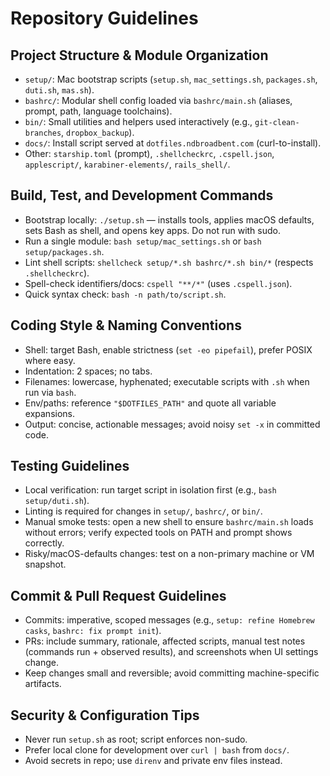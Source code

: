 # Repository Guidelines

## Project Structure & Module Organization
- `setup/`: Mac bootstrap scripts (`setup.sh`, `mac_settings.sh`, `packages.sh`, `duti.sh`, `mas.sh`).
- `bashrc/`: Modular shell config loaded via `bashrc/main.sh` (aliases, prompt, path, language toolchains).
- `bin/`: Small utilities and helpers used interactively (e.g., `git-clean-branches`, `dropbox_backup`).
- `docs/`: Install script served at `dotfiles.ndbroadbent.com` (curl-to-install).
- Other: `starship.toml` (prompt), `.shellcheckrc`, `.cspell.json`, `applescript/`, `karabiner-elements/`, `rails_shell/`.

## Build, Test, and Development Commands
- Bootstrap locally: `./setup.sh` — installs tools, applies macOS defaults, sets Bash as shell, and opens key apps. Do not run with sudo.
- Run a single module: `bash setup/mac_settings.sh` or `bash setup/packages.sh`.
- Lint shell scripts: `shellcheck setup/*.sh bashrc/*.sh bin/*` (respects `.shellcheckrc`).
- Spell-check identifiers/docs: `cspell "**/*"` (uses `.cspell.json`).
- Quick syntax check: `bash -n path/to/script.sh`.

## Coding Style & Naming Conventions
- Shell: target Bash, enable strictness (`set -eo pipefail`), prefer POSIX where easy.
- Indentation: 2 spaces; no tabs.
- Filenames: lowercase, hyphenated; executable scripts with `.sh` when run via `bash`.
- Env/paths: reference `"$DOTFILES_PATH"` and quote all variable expansions.
- Output: concise, actionable messages; avoid noisy `set -x` in committed code.

## Testing Guidelines
- Local verification: run target script in isolation first (e.g., `bash setup/duti.sh`).
- Linting is required for changes in `setup/`, `bashrc/`, or `bin/`.
- Manual smoke tests: open a new shell to ensure `bashrc/main.sh` loads without errors; verify expected tools on PATH and prompt shows correctly.
- Risky/macOS-defaults changes: test on a non-primary machine or VM snapshot.

## Commit & Pull Request Guidelines
- Commits: imperative, scoped messages (e.g., `setup: refine Homebrew casks`, `bashrc: fix prompt init`).
- PRs: include summary, rationale, affected scripts, manual test notes (commands run + observed results), and screenshots when UI settings change.
- Keep changes small and reversible; avoid committing machine-specific artifacts.

## Security & Configuration Tips
- Never run `setup.sh` as root; script enforces non-sudo.
- Prefer local clone for development over `curl | bash` from `docs/`.
- Avoid secrets in repo; use `direnv` and private env files instead.
